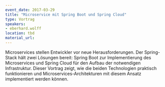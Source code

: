 ```yaml
---
event_date: 2017-03-29
title: "Microservice mit Spring Boot und Spring Cloud"
type: Vortrag
speakers:
- eberhard.wolff
location: tbd
material_url:
---
```

Microservices stellen Entwickler vor neue Herausforderungen. Der
Spring-Stack hält zwei Lösungen bereit: Spring Boot zur Implementierung
des Microservices und Spring Cloud für den Aufbau der notwendigen
Infrastruktur. Dieser Vortrag zeigt, wie die beiden Technologien
praktisch funktionieren und Microservices-Architekturen mit diesem
Ansatz implementiert werden können.
